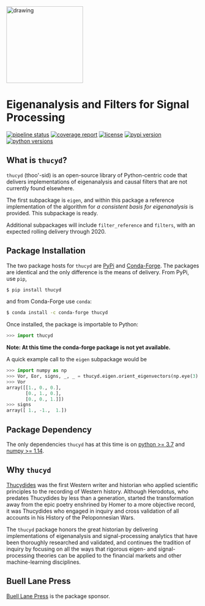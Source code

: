 <img src="https://assets.gitlab-static.net/thucyd-dev/thucyd/raw/master/images/thucyd-tile-logo.1500px.png" alt="drawing" height="200"/>


# Eigenanalysis and Filters for Signal Processing
          
[![pipeline status](https://gitlab.com/thucyd-dev/thucyd/badges/master/pipeline.svg)](https://gitlab.com/thucyd-dev/thucyd/pipelines)
[![coverage report](https://gitlab.com/thucyd-dev/thucyd/badges/master/coverage.svg)](https://gitlab.com/thucyd-dev/thucyd/commits/master)
[![license](https://img.shields.io/badge/License-Apache%202.0-blue.svg)](https://gitlab.com/thucyd-dev/thucyd/blob/master/LICENSE)
[![pypi version](https://img.shields.io/pypi/v/thucyd.svg)](https://pypi.python.org/pypi/thucyd)
[![python versions](https://img.shields.io/pypi/pyversions/thucyd.svg)](https://pypi.python.org/pypi/thucyd)


## What is `thucyd`?

`thucyd` (thoo'-sid) is an open-source library of Python-centric code that delivers implementations of eigenanalysis and causal filters that are not currently found elsewhere. 

The first subpackage is `eigen`, and within this package a reference implementation of the algorithm for _a consistent basis for eigenanalysis_ is provided. This subpackage is ready. 

Additional subpackages will include `filter_reference` and `filters`, with an expected rolling delivery through 2020.


## Package Installation

The two package hosts for `thucyd` are [PyPi](https://pypi.org/project/thucyd/) and [Conda-Forge](). The packages are identical and the only difference is the means of delivery. From PyPi, use `pip`,

```bash
$ pip install thucyd
```

and from Conda-Forge use `conda`:

```bash
$ conda install -c conda-forge thucyd
```

Once installed, the package is importable to Python:

```python
>>> import thucyd
```

**Note: At this time the conda-forge package is not yet available.**

A quick example call to the `eigen` subpackage would be

```python
>>> import numpy as np
>>> Vor, Eor, signs, _, _ = thucyd.eigen.orient_eigenvectors(np.eye(3).dot(np.diag([1., -1., 1.])), np.diag(np.arange(3)[::-1]))
>>> Vor
array([[1., 0., 0.],
       [0., 1., 0.],
       [0., 0., 1.]])
>>> signs
array([ 1., -1.,  1.])
```


## Package Dependency

The only dependencies `thucyd` has at this time is on [python >= 3.7](https://www.python.org/) and [numpy >= 1.14](https://www.numpy.org/). 


## Why `thucyd`

[Thucydides](https://en.wikipedia.org/wiki/Thucydides) was the first Western writer and historian who applied scientific principles to the recording of Western history. Although Herodotus, who predates Thucydides by less than a generation, started the transformation away from the epic poetry enshrined by Homer to a more objective record, it was Thucydides who engaged in inquiry and cross validation of all accounts in his History of the Peloponnesian Wars.

The `thucyd` package honors the great historian by delivering implementations of eigenanalysis and signal-processing analytics that have been thoroughly researched and validated, and continues the tradition of inquiry by focusing on all the ways that rigorous eigen- and signal-processing theories can be applied to the financial markets and other machine-learning disciplines. 


## Buell Lane Press

[Buell Lane Press](https://buell-lane-press.co) is the package sponsor. 


